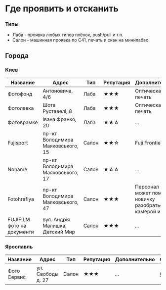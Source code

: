 # Где проявить и отсканить

### Типы
* Лаба - проявка любых типов плёнок, push/pull и т.п.
* Салон - машинная проявка по С41, печать и скан на минилабах

## Города

### Киев

Название | Адрес | Тип | Репутация | Дополнительно | Ссылка
-------- | ----- | --- | --------- | ------------- | ------
Фотофонд | Антоновича, 4/6 | Лаба | ★★★ | Оптическая печать | ...
Фотолавка | Шота Руставелі, 8 | Лаба | ★★★ | Оптическая печать | ...
Фотоврамке | Івана Франко, 20 | Лаба | ★★☆ | ... | ...
Fujisport | пр-кт Володимира Маяковського, 15 | Салон | ★★☆ | Fuji Frontier | ...
Noname | пр-кт Володимира Маяковського, 17 | Салон | ★☆☆ | ... | ...
Fotohrafiya | пр-кт Володимира Маяковського, 47 | Салон | ★★★ | Персонал может помочь новичку разобраться с камерой и т.п. | ...
FUJIFILM фото на документи | вул. Андрія Малишка, Детский Мир | Салон | ★★★ | ... | ...

### Ярославль

Название | Адрес | Тип | Репутация | Дополнительно | Ссылка
-------- | ----- | --- | --------- | ------------- | ------
Фото Сервис | ул. Свободы д. 27 | Салон | ★★★ | ... | [Ссылка](https://foto-service.ru/)